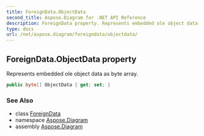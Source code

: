 ```yaml
---
title: ForeignData.ObjectData
second_title: Aspose.Diagram for .NET API Reference
description: ForeignData property. Represents embedded ole object data as byte array
type: docs
url: /net/aspose.diagram/foreigndata/objectdata/
---
```

## ForeignData.ObjectData property

Represents embedded ole object data as byte array.

```csharp
public byte[] ObjectData { get; set; }
```

### See Also

* class [ForeignData](../)
* namespace [Aspose.Diagram](../../foreigndata/)
* assembly [Aspose.Diagram](../../../)



